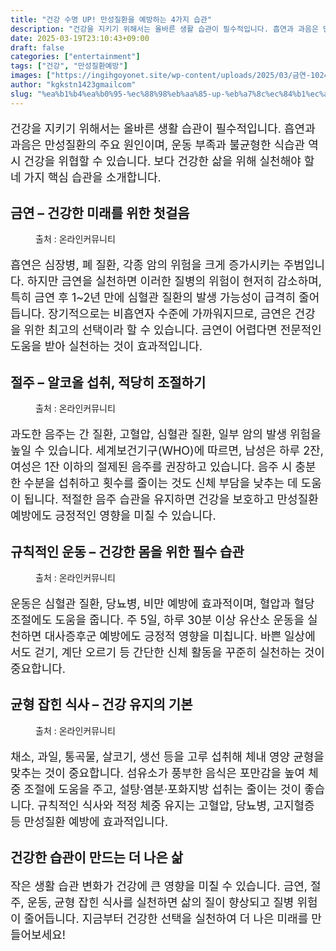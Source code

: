 ```yaml
---
title: "건강 수명 UP! 만성질환을 예방하는 4가지 습관"
description: "건강을 지키기 위해서는 올바른 생활 습관이 필수적입니다. 흡연과 과음은 만성질환의 주요 원인이며, 운동 부족과 불균형한 식습관 역시 건강을 위협할 수 있습니다. 보다 건강한 삶을 위해 실천해야 할 네 가지 핵심 습관을 소개합니다."
date: 2025-03-19T23:10:43+09:00
draft: false
categories: ["entertainment"]
tags: ["건강", "만성질환예방"]
images: ["https://ingihgoyonet.site/wp-content/uploads/2025/03/금연-1024x683.jpg", "https://ingihgoyonet.site/wp-content/uploads/2025/03/금주-1024x735.jpg", "https://ingihgoyonet.site/wp-content/uploads/2025/03/운동-2-1-683x1024.jpg", "https://ingihgoyonet.site/wp-content/uploads/2025/03/균형식사-1024x683.jpg"]
author: "kgkstn1423gmailcom"
slug: "%ea%b1%b4%ea%b0%95-%ec%88%98%eb%aa%85-up-%eb%a7%8c%ec%84%b1%ec%a7%88%ed%99%98%ec%9d%84-%ec%98%88%eb%b0%a9%ed%95%98%eb%8a%94-4%ea%b0%80%ec%a7%80-%ec%8a%b5%ea%b4%80"
---
```


<p style="font-size:18px">건강을 지키기 위해서는 올바른 생활 습관이 필수적입니다. 흡연과 과음은 만성질환의 주요 원인이며, 운동 부족과 불균형한 식습관 역시 건강을 위협할 수 있습니다. 보다 건강한 삶을 위해 실천해야 할 네 가지 핵심 습관을 소개합니다.</p> <h2 >금연 – 건강한 미래를 위한 첫걸음</h2> <figure ><img src="https://ingihgoyonet.site/wp-content/uploads/2025/03/금연-1024x683.jpg" alt="" style="aspect-ratio:16/9;object-fit:cover"/><figcaption >출처 : 온라인커뮤니티</figcaption></figure> <p style="font-size:18px">흡연은 심장병, 폐 질환, 각종 암의 위험을 크게 증가시키는 주범입니다. 하지만 금연을 실천하면 이러한 질병의 위험이 현저히 감소하며, 특히 금연 후 1~2년 만에 심혈관 질환의 발생 가능성이 급격히 줄어듭니다. 장기적으로는 비흡연자 수준에 가까워지므로, 금연은 건강을 위한 최고의 선택이라 할 수 있습니다. 금연이 어렵다면 전문적인 도움을 받아 실천하는 것이 효과적입니다.</p> <h2 >절주 – 알코올 섭취, 적당히 조절하기</h2> <figure ><img src="https://ingihgoyonet.site/wp-content/uploads/2025/03/금주-1024x735.jpg" alt="" style="aspect-ratio:16/9;object-fit:cover"/><figcaption >출처 : 온라인커뮤니티</figcaption></figure> <p style="font-size:18px">과도한 음주는 간 질환, 고혈압, 심혈관 질환, 일부 암의 발생 위험을 높일 수 있습니다. 세계보건기구(WHO)에 따르면, 남성은 하루 2잔, 여성은 1잔 이하의 절제된 음주를 권장하고 있습니다. 음주 시 충분한 수분을 섭취하고 횟수를 줄이는 것도 신체 부담을 낮추는 데 도움이 됩니다. 적절한 음주 습관을 유지하면 건강을 보호하고 만성질환 예방에도 긍정적인 영향을 미칠 수 있습니다.</p> <h2 >규칙적인 운동 – 건강한 몸을 위한 필수 습관</h2> <figure ><img src="https://ingihgoyonet.site/wp-content/uploads/2025/03/운동-2-1-683x1024.jpg" alt="" style="aspect-ratio:16/9;object-fit:cover"/><figcaption >출처 : 온라인커뮤니티</figcaption></figure> <p style="font-size:18px">운동은 심혈관 질환, 당뇨병, 비만 예방에 효과적이며, 혈압과 혈당 조절에도 도움을 줍니다. 주 5일, 하루 30분 이상 유산소 운동을 실천하면 대사증후군 예방에도 긍정적 영향을 미칩니다. 바쁜 일상에서도 걷기, 계단 오르기 등 간단한 신체 활동을 꾸준히 실천하는 것이 중요합니다.</p> <h2 >균형 잡힌 식사 – 건강 유지의 기본</h2> <figure ><img src="https://ingihgoyonet.site/wp-content/uploads/2025/03/균형식사-1024x683.jpg" alt="" style="aspect-ratio:16/9;object-fit:cover"/><figcaption >출처 : 온라인커뮤니티</figcaption></figure> <p style="font-size:18px">채소, 과일, 통곡물, 살코기, 생선 등을 고루 섭취해 체내 영양 균형을 맞추는 것이 중요합니다. 섬유소가 풍부한 음식은 포만감을 높여 체중 조절에 도움을 주고, 설탕·염분·포화지방 섭취는 줄이는 것이 좋습니다. 규칙적인 식사와 적정 체중 유지는 고혈압, 당뇨병, 고지혈증 등 만성질환 예방에 효과적입니다.</p> <h2 >건강한 습관이 만드는 더 나은 삶</h2> <p style="font-size:18px">작은 생활 습관 변화가 건강에 큰 영향을 미칠 수 있습니다. 금연, 절주, 운동, 균형 잡힌 식사를 실천하면 삶의 질이 향상되고 질병 위험이 줄어듭니다. 지금부터 건강한 선택을 실천하여 더 나은 미래를 만들어보세요!</p>